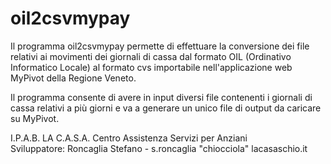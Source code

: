 # oil2csvmypay

Il programma oil2csvmypay permette di effettuare la conversione dei file relativi ai movimenti dei giornali di cassa dal formato OIL (Ordinativo Informatico Locale) al formato cvs importabile nell'applicazione web MyPivot della Regione Veneto. 

Il programma consente di avere in input diversi file contenenti i giornali di cassa relativi a più giorni e va a generare un unico file di output da caricare su MyPivot. 

I.P.A.B. LA C.A.S.A. Centro Assistenza Servizi per Anziani
<br />Sviluppatore: Roncaglia Stefano - s.roncaglia "chiocciola" lacasaschio.it

